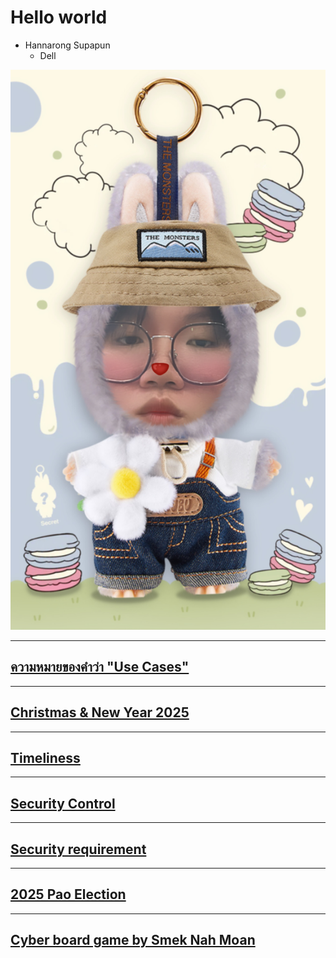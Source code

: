 # Hello world

- Hannarong Supapun
  - Dell

![me](pic/me.JPG)

---

## [ความหมายของคำว่า "Use Cases"](use-cases.md)

---

## [Christmas & New Year 2025](merrychristmas.md)

---

## [Timeliness](timeliness)

---

## [Security Control](security-control)

---

## [Security requirement](security-requirement)

---

## [2025 Pao Election](2025-pao-election)

---

## [Cyber board game by Smek Nah Moan](ฺboard-game)
